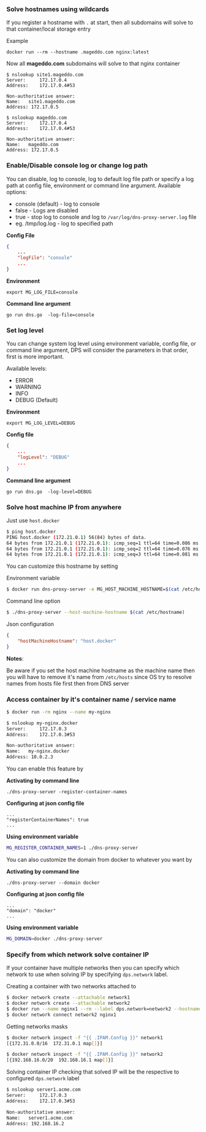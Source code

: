 ### Solve hostnames using wildcards

If you register a hostname with `.` at start, then all subdomains will solve to that container/local storage entry

Example

	docker run --rm --hostname .mageddo.com nginx:latest

Now all **mageddo.com** subdomains will solve to that nginx container

```
$ nslookup site1.mageddo.com
Server:		172.17.0.4
Address:	172.17.0.4#53

Non-authoritative answer:
Name:	site1.mageddo.com
Address: 172.17.0.5

$ nslookup mageddo.com
Server:		172.17.0.4
Address:	172.17.0.4#53

Non-authoritative answer:
Name:	mageddo.com
Address: 172.17.0.5

```

### Enable/Disable console log or change log path
You can disable, log to console, log to default log file path or specify a log path at config file, environment or command line argument. Available options:

* console (default) - log to console
* false - Logs are disabled
* true - stop log to console and log to `/var/log/dns-proxy-server.log` file
* <path> eg. /tmp/log.log - log to specified path

__Config File__
```json
{
	...
	"logFile": "console"
	...
}
```

__Environment__

	export MG_LOG_FILE=console

__Command line argument__

	go run dns.go  -log-file=console

### Set log level
You can change system log level using environment variable, config file, or command line argument, 
DPS will consider the parameters in that order, first is more important.
 
Available levels:

* ERROR
* WARNING
* INFO
* DEBUG (Default)

__Environment__

	export MG_LOG_LEVEL=DEBUG

__Config file__

```json
{
	...
	"logLevel": "DEBUG"
	...
}
```

__Command line argument__

	go run dns.go  -log-level=DEBUG


### Solve host machine IP from anywhere 

Just use `host.docker`

```bash
$ ping host.docker
PING host.docker (172.21.0.1) 56(84) bytes of data.
64 bytes from 172.21.0.1 (172.21.0.1): icmp_seq=1 ttl=64 time=0.086 ms
64 bytes from 172.21.0.1 (172.21.0.1): icmp_seq=2 ttl=64 time=0.076 ms
64 bytes from 172.21.0.1 (172.21.0.1): icmp_seq=3 ttl=64 time=0.081 ms
```

You can customize this hostname by setting 

Environment variable

```bash
$ docker run dns-proxy-server -e MG_HOST_MACHINE_HOSTNAME=$(cat /etc/hostname)
```

Command line option

```bash
$ ./dns-proxy-server --host-machine-hostname $(cat /etc/hostname)
```

Json configuration

```json
{
	"hostMachineHostname": "host.docker" 
}
```

**Notes**:

Be aware if you set the host machine hostname as the machine name then you will have to remove
it's name from `/etc/hosts` since OS try to resolve names from hosts file first
then from DNS server 

### Access container by it's container name / service name

```bash
$ docker run -rm nginx --name my-nginx
```

```bash
$ nslookup my-nginx.docker
Server:		172.17.0.3
Address:	172.17.0.3#53

Non-authoritative answer:
Name:	my-nginx.docker
Address: 10.0.2.3
```

You can enable this feature by 

__Activating by command line__

	./dns-proxy-server -register-container-names

__Configuring at json config file__

```
...
"registerContainerNames": true
...
```

__Using environment variable__

```bash
MG_REGISTER_CONTAINER_NAMES=1 ./dns-proxy-server
```

You can also  customize the domain from docker to whatever you want by
 
__Activating by command line__

	./dns-proxy-server --domain docker

__Configuring at json config file__

```
...
"domain": "docker"
...
```

__Using environment variable__

```bash
MG_DOMAIN=docker ./dns-proxy-server
```

### Specify from which network solve container IP
If your container have multiple networks then you can specify which network to use when solving IP by specifying `dps.network` label.

Creating a container with two networks attached to
```bash
$ docker network create --attachable network1
$ docker network create --attachable network2
$ docker run --name nginx1 --rm --label dps.network=network2 --hostname server1.acme.com --network network1 nginx
$ docker network connect network2 nginx1
```

Getting networks masks
```bash
$ docker network inspect -f "{{ .IPAM.Config }}" network1
[{172.31.0.0/16  172.31.0.1 map[]}]

$ docker network inspect -f "{{ .IPAM.Config }}" network2
[{192.168.16.0/20  192.168.16.1 map[]}]
```

Solving container IP checking that solved IP will be the respective to configured `dps.network` label
```bash
$ nslookup server1.acme.com
Server:		172.17.0.3
Address:	172.17.0.3#53

Non-authoritative answer:
Name:	server1.acme.com
Address: 192.168.16.2
```
